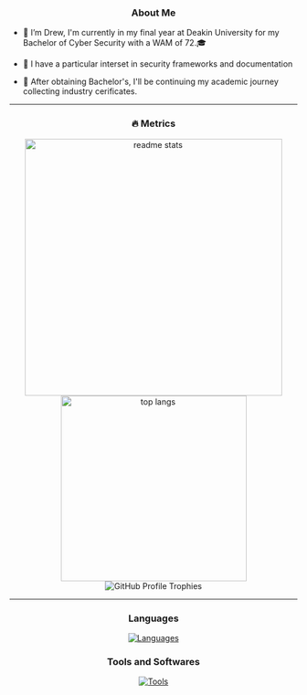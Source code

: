 <!--
![[Introduction Image#invert_W]](Figures/intro.png) 
<div align="center">
  <a href="https://www.linkedin.com/in/dr3w-b4k3r" target="_blank">
    <span style="margin: 0 15px;">
      <img src="Figures/linkedin.png" style="height: 35px;" alt="linkedin logo" />
    </span>
  </a>
  <a href="https://www.youtube.com/@B4k35/" target="_blank">
    <span style="margin: 0 15px;">
      <img src="Figures/youtube.png" style="height: 35px;" alt="youtube logo" />
    </span>
  </a>
  <a href="https://b4k35.github.io/" target="_blank">
    <span style="margin: 0 15px;">
      <img src="Figures/portfolio.png" style="height: 35px;" alt="portfolio logo" />
    </span>
  </a>
</div>

-->

<h3 align="center"> About Me </h3>

- 👋 I’m Drew, I'm currently in my final year at Deakin University for my Bachelor of Cyber Security with a WAM of 72.🎓 

- 🎯 I have a particular interset in security frameworks and documentation 

- 🚀 After obtaining Bachelor's, I'll be continuing my academic journey collecting industry cerificates.

---

<h3 align="center">🔥   Metrics </h3>

<div align="center">
    <img width="450" align="center" style="display: inline-block; vertical-align: top;" src="https://github-readme-stats-hvpm.vercel.app/api?username=B4k35&count_private=true&show_icons=true&theme=calm_pink&rank_icon=github&border_radius=10" alt="readme stats" />
    <img width="325" align="center" style="display: inline-block; vertical-align: top;" src="https://github-readme-stats-hvpm.vercel.app/api/top-langs/?username=B4k35&&langs_count=12&layout=compact&theme=calm_pink&border_radius=10&size_weight=0.5&count_weight=0.5" alt="top langs" />
</div>

<div align="center">
    <img src="https://github-profile-trophy.vercel.app/?username=B4k35&theme=kimbie_dark&row=1" alt="GitHub Profile Trophies" style="max-width: 100%;" />
</div>

---

<div align="center">
  <h3>Languages</h3>
  <a href="https://skillicons.dev">
    <img src="https://skillicons.dev/icons?i=bash,cpp,cs,dotnet,md,py,react,js,java" alt="Languages"/>
  </a>
</div>


<div align="center">
    <h3>Tools and Softwares</h3>
    <a href="https://skillicons.dev">
      <img src="https://skillicons.dev/icons?i=aws,azure,docker,git,github,kali,linux,regex,ubuntu,vscode,visualstudio,windows" alt="Tools"/>
    </a>
</div>

